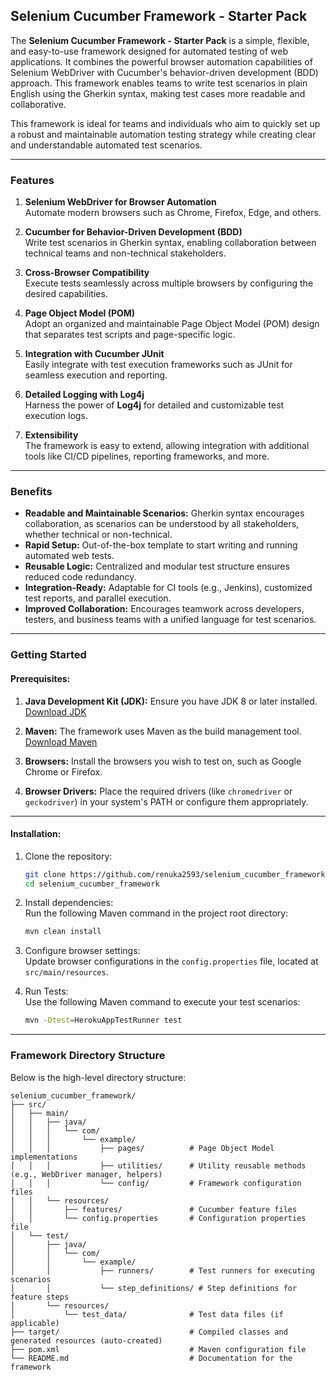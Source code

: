 ## Selenium Cucumber Framework - Starter Pack

The **Selenium Cucumber Framework - Starter Pack** is a simple, flexible, and easy-to-use framework designed for
automated testing of web applications. It combines the powerful browser automation capabilities of Selenium WebDriver
with Cucumber's behavior-driven development (BDD) approach. This framework enables teams to write test scenarios in
plain English using the Gherkin syntax, making test cases more readable and collaborative.

This framework is ideal for teams and individuals who aim to quickly set up a robust and maintainable automation testing
strategy while creating clear and understandable automated test scenarios.

---

### Features

1. **Selenium WebDriver for Browser Automation**  
   Automate modern browsers such as Chrome, Firefox, Edge, and others.

2. **Cucumber for Behavior-Driven Development (BDD)**  
   Write test scenarios in Gherkin syntax, enabling collaboration between technical teams and non-technical
   stakeholders.

3. **Cross-Browser Compatibility**  
   Execute tests seamlessly across multiple browsers by configuring the desired capabilities.

4. **Page Object Model (POM)**  
   Adopt an organized and maintainable Page Object Model (POM) design that separates test scripts and page-specific
   logic.

5. **Integration with Cucumber JUnit**  
   Easily integrate with test execution frameworks such as JUnit for seamless execution and reporting.

6. **Detailed Logging with Log4j**  
   Harness the power of **Log4j** for detailed and customizable test execution logs.

7. **Extensibility**  
   The framework is easy to extend, allowing integration with additional tools like CI/CD pipelines, reporting
   frameworks, and more.

---

### Benefits

- **Readable and Maintainable Scenarios:** Gherkin syntax encourages collaboration, as scenarios can be understood by
  all stakeholders, whether technical or non-technical.
- **Rapid Setup:** Out-of-the-box template to start writing and running automated web tests.
- **Reusable Logic:** Centralized and modular test structure ensures reduced code redundancy.
- **Integration-Ready:** Adaptable for CI tools (e.g., Jenkins), customized test reports, and parallel execution.
- **Improved Collaboration:** Encourages teamwork across developers, testers, and business teams with a unified language
  for test scenarios.

---

### Getting Started

#### Prerequisites:

1. **Java Development Kit (JDK):** Ensure you have JDK 8 or later installed.  
   [Download JDK](https://www.oracle.com/java/technologies/javase-downloads.html)

2. **Maven:** The framework uses Maven as the build management tool.
   [Download Maven](https://maven.apache.org/download.cgi)

3. **Browsers:** Install the browsers you wish to test on, such as Google Chrome or Firefox.

4. **Browser Drivers:** Place the required drivers (like `chromedriver` or `geckodriver`) in your system's PATH or
   configure them appropriately.

---

#### Installation:

1. Clone the repository:
   ```bash
   git clone https://github.com/renuka2593/selenium_cucumber_framework.git
   cd selenium_cucumber_framework
   ```

2. Install dependencies:  
   Run the following Maven command in the project root directory:
   ```bash
   mvn clean install
   ```

3. Configure browser settings:  
   Update browser configurations in the `config.properties` file, located at `src/main/resources`.

4. Run Tests:  
   Use the following Maven command to execute your test scenarios:
   ```bash
   mvn -Dtest=HerokuAppTestRunner test
   ```

---

### Framework Directory Structure

Below is the high-level directory structure:

```
selenium_cucumber_framework/
├── src/
│   ├── main/
│   │   ├── java/
│   │   │   └── com/
│   │   │       └── example/
│   │   │           ├── pages/          # Page Object Model implementations
│   │   │           ├── utilities/      # Utility reusable methods (e.g., WebDriver manager, helpers)
│   │   │           └── config/         # Framework configuration files
│   │   └── resources/
│   │       ├── features/               # Cucumber feature files
│   │       └── config.properties       # Configuration properties file
│   └── test/
│       ├── java/
│       │   └── com/
│       │       └── example/
│       │           ├── runners/        # Test runners for executing scenarios
│       │           └── step_definitions/ # Step definitions for feature steps
│       └── resources/
│           └── test_data/              # Test data files (if applicable)
├── target/                             # Compiled classes and generated resources (auto-created)
├── pom.xml                             # Maven configuration file
└── README.md                           # Documentation for the framework
```
